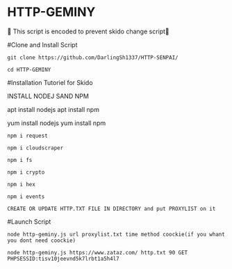 # HTTP-GEMINY


🧨 This script is encoded to prevent skido change script🧨

#Clone and Install Script

    git clone https://github.com/DarlingSh1337/HTTP-SENPAI/

    cd HTTP-GEMINY

#Installation Tutoriel for Skido

INSTALL NODEJ SAND NPM

apt install nodejs apt install npm

yum install nodejs yum install npm

    npm i request

    npm i cloudscraper
    
    npm i fs
    
    npm i crypto
    
    npm i hex
    
    npm i events

    CREATE OR UPDATE HTTP.TXT FILE IN DIRECTORY and put PROXYLIST on it

#Launch Script

    node http-geminy.js url proxylist.txt time method coockie(if you whant you dont need coockie)

    node http-geminy.js https://www.zataz.com/ http.txt 90 GET PHPSESSID:tisv10jeevnd5k7lrbt1a5h4l7


